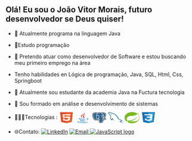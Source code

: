 ## Olá! Eu sou o João Vitor Morais, futuro desenvolvedor se Deus quiser!

- 🔭 Atualmente programa na linguagem Java
- 🌱Estudo programação
- 👯 Pretendo atuar como desenvolvedor de Software e estou buscando meu primeiro emprego na área
- Tenho habilidades en Lógica de programação, Java, SQL, Html, Css, Springboot
- 🤔 Atualmente sou estudante da academia Java na Fuctura tecnologia
- 💬 Sou formado em análise e desenvolvimento de sistemas
- 🧑🏻‍💻Tecnologias : <img align="center" alt="Rafa-HTML" height="30" width="40" src="https://raw.githubusercontent.com/devicons/devicon/master/icons/html5/html5-original.svg">    <img align="center" alt="Rafa-Java" height="30" width="40" src="https://raw.githubusercontent.com/devicons/devicon/master/icons/java/java-original.svg">  <img align="center" alt="PostgreSQL" height="30" width="40" src="https://raw.githubusercontent.com/devicons/devicon/master/icons/postgresql/postgresql-original.svg">  <img align="center" alt="MySQL" height="30" width="40" src="https://raw.githubusercontent.com/devicons/devicon/master/icons/mysql/mysql-original.svg">  <img align="center" alt="Spring Boot" height="30" width="40" src="https://raw.githubusercontent.com/devicons/devicon/master/icons/spring/spring-original.svg">  <img align="center" alt="CSS3" height="30" width="40" src="https://raw.githubusercontent.com/devicons/devicon/master/icons/css3/css3-original.svg">

- 🌐Contato: [![LinkedIn](https://img.shields.io/badge/LinkedIn-blue?logo=linkedin&logoColor=white&style=for-the-badge)](https://www.linkedin.com/in/jo%C3%A3o-vitor-morais-4862112a7/)  <a href="mailto:joao.vpereira@a.ficr.edu.br">
    <img src="https://img.icons8.com/ios-filled/50/000000/email.png" alt="Email" style="width:30px; height:30px;">  <img src="caminho/para/imagem/javascript-logo.png" alt="JavaScript logo" width="50" height="50">

</a>







         
          

